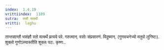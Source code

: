 ```yaml
---
index:  1.4.19
vrittiindex:  1189
sutra:  तसौ मत्वर्थे
vritti:  laghu 
---
```


तान्तसान्तौ भसंज्ञौ स्तो मत्वर्थे प्रत्यये परे. गरुत्मान्. वसोः संप्रसारणं. विदुष्मान्. (गुणवचनेभ्यो मतुपो लुगिष्टः). शुक्लो गुणोऽस्यास्तीति शुक्लः पटः. कृष्णः..

